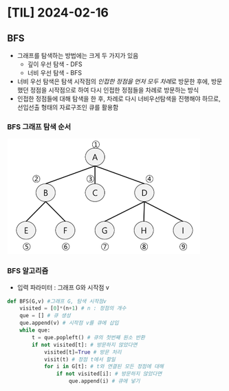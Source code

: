 # [TIL] 2024-02-16
## BFS
- 그래프를 탐색하는 방법에는 크게 두 가지가 있음
    - 깊이 우선 탐색 - DFS
    - 너비 우선 탐색 - BFS
- 너비 우선 탐색은 탐색 시작점의 *인접한 정점을 먼저 모두 차례*로 방문한 후에, 방문했던 정점을 시작점으로 하여 다시 인접한 정점들을 차례로 방문하는 방식
- 인접한 정점들에 대해 탐색을 한 후, 차례로 다시 너비우선탐색을 진행해야 하므로, 선입선출 형태의 자료구조인 큐를 활용함

### BFS 그래프 탐색 순서
![Alt text](image-37.png)

### BFS 알고리즘
- 입력 파라미터 : 그래프 G와 시작점 v
```python
def BFS(G,v) #그래프 G, 탐색 시작점v
    visited = [0]*(n+1) # n : 정점의 개수
    que = [] # 큐 생성
    que.append(v) # 시작점 v를 큐에 삽입
    while que:
        t = que.popleft() # 큐의 첫번째 원소 반환
        if not visited[t]: # 방문하지 않았다면
            visited[t]=True # 방문 처리
            visit(t) # 정점 t에서 할일
            for i in G[t]: # t와 연결된 모든 정점에 대해
                if not visited[i]: # 방문하지 않았다면
                    que.append(i) # 큐에 넣기  
```